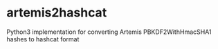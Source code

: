 # artemis2hashcat
Python3 implementation for converting Artemis PBKDF2WithHmacSHA1 hashes to hashcat format
